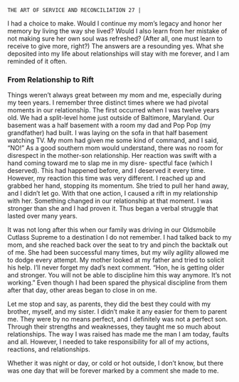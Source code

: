 ```
THE ART OF SERVICE AND RECONCILIATION 27 |
```

I had a choice to make. Would I continue my mom’s legacy and honor her
memory by living the way she lived? Would I also learn from her mistake of not
making sure her own soul was refreshed? (After all, one must learn to receive to
give more, right?) The answers are a resounding yes. What she deposited into my
life about relationships will stay with me forever, and I am reminded of it often.

### From Relationship to Rift

Things weren’t always great between my mom and me, especially during
my teen years. I remember three distinct times where we had pivotal moments
in our relationship. The first occurred when I was twelve years old. We had a
split-level home just outside of Baltimore, Maryland. Our basement was a half
basement with a room my dad and Pop Pop (my grandfather) had built. I was
laying on the sofa in that half basement watching TV. My mom had given me
some kind of command, and I said, “NO!” As a good southern mom would
understand, there was no room for disrespect in the mother-son relationship.
Her reaction was swift with a hand coming toward me to slap me in my disre-
spectful face (which I deserved). This had happened before, and I deserved it
every time. However, my reaction this time was very different. I reached up and
grabbed her hand, stopping its momentum. She tried to pull her hand away, and
I didn’t let go. With that one action, I caused a rift in my relationship with her.
Something changed in our relationship at that moment. I was stronger than she
and I had proven it. Thus began a verbal struggle that lasted over many years.

It was not long after this when our family was driving in our Oldsmobile
Cutlass Supreme to a destination I do not remember. I had talked back to my
mom, and she reached back over the seat to try and pinch the backtalk out of
me. She had been successful many times, but my wily agility allowed me to dodge
every attempt. My mother looked at my father and tried to solicit his help. I’ll
never forget my dad’s next comment. “Hon, he is getting older and stronger.
You will not be able to discipline him this way anymore. It’s not working.” Even
though I had been spared the physical discipline from them after that day, other
areas began to close in on me.

Let me stop and say, as parents, they did the best they could with my
brother, myself, and my sister. I didn’t make it any easier for them to parent me.
They were by no means perfect, and I definitely was not a perfect son. Through
their strengths and weaknesses, they taught me so much about relationships. The
way I was raised has made me the man I am today, faults and all. However, I
needed to take responsibility for all of my actions, reactions, and relationships.

Whether it was night or day, or cold or hot outside, I don’t know, but
there was one day that will be forever marked by a comment she made to me.